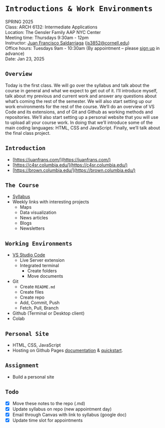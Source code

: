 # `Introductions & Work Environments`

SPRING 2025  
Class: ARCH 6132: Intermediate Applications  
Location: The Gensler Family AAP NYC Center  
Meeting time: Thursdays 9:30am \- 12pm  
Instructor: [Juan Francisco Saldarriaga](mailto:juanfrans@gmail.com) ([js3852@cornell.edu](mailto:js3852@cornell.edu))  
Office hours: Tuesdays 9am - 10:30am (By appointment – please [sign up](https://calendar.app.google/xCToLwfWspqMzgjEA) in advance)  
Date: Jan 23, 2025

## `Overview`

Today is the first class. We will go over the syllabus and talk about the course in general and what we expect to get out of it. I’ll introduce myself, talk about my previous and current work and answer any questions about what’s coming the rest of the semester. We will also start setting up our work environments for the rest of the course. We’ll do an overview of VS Code and its extensions, and of Git and Github as working methods and repositories. We’ll also start setting up a personal website that you will use to upload all your course work. In doing that we’ll introduce some of the main coding languages: HTML, CSS and JavaScript. Finally, we’ll talk about the final class project.

## `Introduction`

* [https://juanfrans.com/](https://juanfrans.com/)  
* [https://c4sr.columbia.edu/](https://c4sr.columbia.edu/)  
* [https://brown.columbia.edu/](https://brown.columbia.edu/)

## `The Course`

* [Syllabus](https://docs.google.com/document/d/1qMisoseUQg9DCBoIUbMpsk7ub6mOvAizzmQVtxwtiIg/edit?tab=t.0#heading=h.cg3tjyu7pkyn)  
* Weekly links with interesting projects  
  * Maps  
  * Data visualization  
  * News articles  
  * Blogs  
  * Newsletters

## `Working Environments`

* [VS Studio Code](https://code.visualstudio.com/download)  
  * Live Server extension  
  * Integrated terminal  
    * Create folders  
    * Move documents  
* Git  
  * Create `README.md`  
  * Create files  
  * Create repo  
  * Add, Commit, Push  
  * Fetch, Pull, Branch  
* Github (Terminal or Desktop client)  
* Colab

## `Personal Site`

* HTML, CSS, JavaScript  
* Hosting on Github Pages [documentation](https://docs.github.com/en/pages) & [quickstart](https://docs.github.com/en/pages/quickstart).

## `Assignment`

* Build a personal site

## `Todo`

* [x] Move these notes to the repo (.md)  
* [x] Update syllabus on repo (new appointment day)  
* [x] Email through Canvas with link to syllabus (google doc)
* [x] Update time slot for appointments
